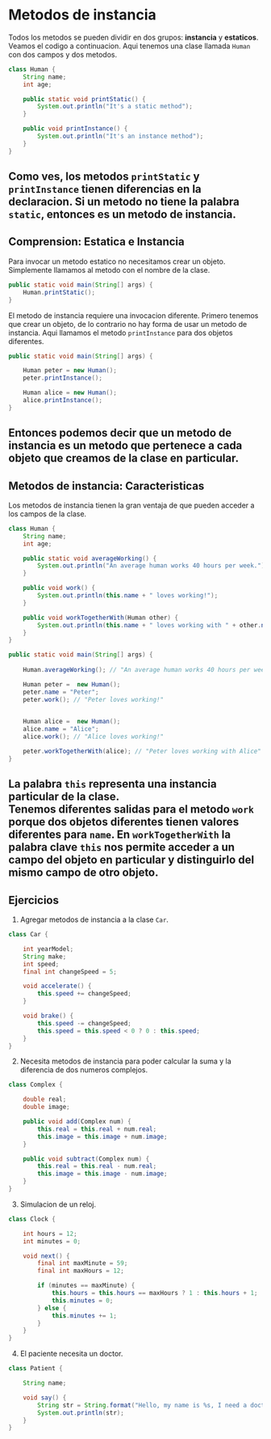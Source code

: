 # Metodos de instancia
Todos los metodos se pueden dividir en dos grupos: **instancia** y **estaticos**.  
Veamos el codigo a continuacion. Aqui tenemos una clase llamada `Human` con dos campos y dos metodos.
~~~java
class Human {
    String name; 
    int age;

    public static void printStatic() {
        System.out.println("It's a static method");
    }

    public void printInstance() {
        System.out.println("It's an instance method");
    }
}
~~~
Como ves, los metodos `printStatic` y `printInstance` tienen diferencias en la declaracion. Si un metodo no tiene la palabra `static`, entonces es un metodo de **instancia**.
---
## Comprension: Estatica e Instancia
Para invocar un metodo estatico no necesitamos crear un objeto. Simplemente llamamos al metodo con el nombre de la clase.
~~~java
public static void main(String[] args) {
    Human.printStatic();
}
~~~
El metodo de instancia requiere una invocacion diferente. Primero tenemos que crear un objeto, de lo contrario no hay forma de usar un metodo de instancia. Aqui llamamos el metodo `printInstance` para dos objetos diferentes.
~~~java
public static void main(String[] args) {

    Human peter = new Human();
    peter.printInstance(); 

    Human alice = new Human();
    alice.printInstance();
}
~~~
Entonces podemos decir que un metodo de instancia es un metodo que pertenece a cada objeto que creamos de la clase en particular.  
---
## Metodos de instancia: Caracteristicas
Los metodos de instancia tienen la gran ventaja de que pueden acceder a los campos de la clase.
~~~java
class Human {
    String name;
    int age;

    public static void averageWorking() {
        System.out.println("An average human works 40 hours per week.");
    }

    public void work() {
        System.out.println(this.name + " loves working!");
    }

    public void workTogetherWith(Human other) {
        System.out.println(this.name + " loves working with " + other.name + '!');
    }
}

public static void main(String[] args) {
        
    Human.averageWorking(); // "An average human works 40 hours per week."

    Human peter =  new Human();
    peter.name = "Peter";
    peter.work(); // "Peter loves working!"

        
    Human alice =  new Human();
    alice.name = "Alice";
    alice.work(); // "Alice loves working!"

    peter.workTogetherWith(alice); // "Peter loves working with Alice"
}
~~~
La palabra `this` representa una instancia particular de la clase.  
Tenemos diferentes salidas para el metodo `work` porque dos objetos diferentes tienen valores diferentes para `name`. En `workTogetherWith` la palabra clave `this` nos permite acceder a un campo del objeto en particular y distinguirlo del mismo campo de otro objeto.
---
## Ejercicios
1. Agregar metodos de instancia a la clase `Car`.
~~~java
class Car {

    int yearModel;
    String make;
    int speed;
    final int changeSpeed = 5;

    void accelerate() {
        this.speed += changeSpeed;
    }

    void brake() {
        this.speed -= changeSpeed;
        this.speed = this.speed < 0 ? 0 : this.speed;
    }
}
~~~
2. Necesita metodos de instancia para poder calcular la suma y la diferencia de dos numeros complejos.
~~~java
class Complex {

    double real;
    double image;

    public void add(Complex num) {
        this.real = this.real + num.real;
        this.image = this.image + num.image;
    }

    public void subtract(Complex num) {
        this.real = this.real - num.real;
        this.image = this.image - num.image;
    }
}
~~~
3. Simulacion de un reloj.
~~~java
class Clock {

    int hours = 12;
    int minutes = 0;

    void next() {
        final int maxMinute = 59;
        final int maxHours = 12;

        if (minutes == maxMinute) {
            this.hours = this.hours == maxHours ? 1 : this.hours + 1;
            this.minutes = 0;
        } else {
            this.minutes += 1;
        }
    }
}
~~~
4. El paciente necesita un doctor.
~~~java
class Patient {

    String name;

    void say() {
        String str = String.format("Hello, my name is %s, I need a doctor.", this.name);
        System.out.println(str);
    }
}
~~~~